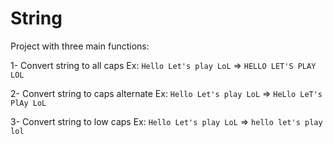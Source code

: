 # String

Project with three main functions:

1- Convert string to all caps
Ex: `Hello Let's play LoL` => `HELLO LET'S PLAY LOL`

2- Convert string to caps alternate
Ex: `Hello Let's play LoL` => `HeLlo LeT's PlAy LoL`

3- Convert string to low caps
Ex: `Hello Let's play LoL` => `hello let's play lol`
